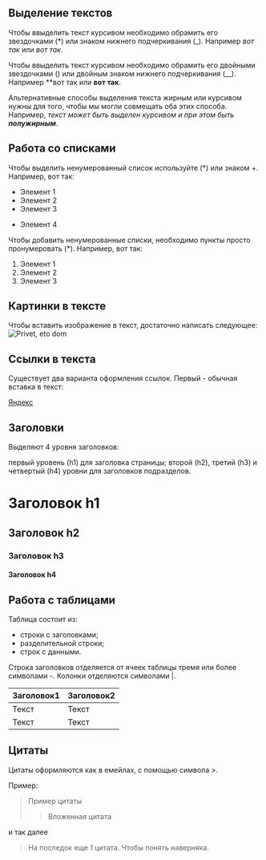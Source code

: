 ## Выделение текстов

Чтобы ввыделить текст курсивом необходимо обрамить его звездочками (*) или знаком нижнего подчеркивания (_). Например *вот так* или _вот так_.

Чтобы ввыделить текст курсивом необходимо обрамить его двойными звездочками () или двойным знаком нижнего подчеркивания (__). Например **вот так или __вот так__.

Альтернативные способы выделения текста жирным или курсивом нужны для того, чтобы мы могли совмещать оба этих способа. Например, _текст может быть выделен курсивом и при этом быть **полужирным**_.

## Работа со списками

Чтобы выделить ненумерованный список используйте (*) или знаком +.
 Например, вот так:
* Элемент 1
* Элемент 2
* Элемент 3
+ Элемент 4

Чтобы добавить ненумерованные списки, необходимо пункты просто пронумеровать (*). Например, вот так:
1. Элемент 1
2. Элемент 2
3. Элемент 3

## Картинки в тексте

Чтобы вставить изображение в текст, достаточно написать следующее:
![Privet, eto dom](home.JPG)

## Ссылки в текста

Существует два варианта оформления ссылок. Первый - обычная вставка в текст:

[Яндекс](https://yandex.com/)


## Заголовки

Выделяют 4 уровня заголовков:

первый уровень (h1) для заголовка страницы;
второй (h2), третий (h3) и четвертый (h4) уровни для заголовков подразделов.

# Заголовок h1
## Заголовок h2
### Заголовок h3
#### Заголовок h4

## Работа с таблицами

Таблица состоит из:

+ строки с заголовками;
+ разделительной строки;
+ строк с данными.

Строка заголовков отделяется от ячеек таблицы тремя или более символами -. Колонки отделяются символами |.

| Заголовок1  | Заголовок2  |
| ----------- | ----------- |
| Текст       | Текст       |
| Текст       | Текст       |

## Цитаты

Цитаты оформляются как в емейлах, с помощью символа >.

Пример:

>  Пример цитаты
>> Вложенная цитата

и так далее

> На последок еще 1 цитата. Чтобы понять наверняка.
